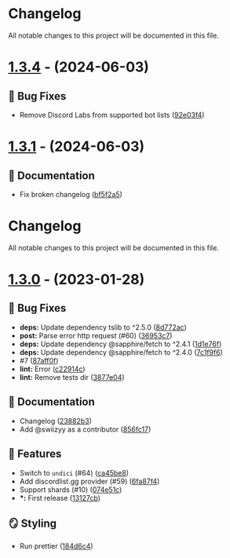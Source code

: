 # Changelog
All notable changes to this project will be documented in this file.

# [1.3.4](https://github.com/swiizyy/sapphire-plugin-botlist/compare/v1.3.3...v1.3.4) - (2024-06-03)

## 🐛 Bug Fixes

- Remove Discord Labs from supported bot lists ([92e03f4](https://github.com/swiizyy/sapphire-plugin-botlist/commit/92e03f4f4335a4451474be49a62ec9c2f54a6671))

# [1.3.1](https://github.com/swiizyy/sapphire-plugin-botlist/compare/v1.3.0...v1.3.1) - (2024-06-03)

## 📝 Documentation

- Fix broken changelog ([bf5f2a5](https://github.com/swiizyy/sapphire-plugin-botlist/commit/bf5f2a58d02d8c56fd19af866f1dfba678ba5b8d))

# Changelog

All notable changes to this project will be documented in this file.

# [1.3.0](https://github.com/swiizyy/sapphire-plugin-botlist/tree/v1.3.0) - (2023-01-28)

## 🐛 Bug Fixes

-   **deps:** Update dependency tslib to ^2.5.0 ([8d772ac](https://github.com/swiizyy/sapphire-plugin-botlist/commit/8d772ac2a9c22ef0e63f99802fd00538e75814e6))
-   **post:** Parse error http request (#60) ([36953c7](https://github.com/swiizyy/sapphire-plugin-botlist/commit/36953c7c93e4924c80a1a040b991bf46b9c0e21e))
-   **deps:** Update dependency @sapphire/fetch to ^2.4.1 ([1d1e76f](https://github.com/swiizyy/sapphire-plugin-botlist/commit/1d1e76fa9587526c0896961a1a2114fc2f59f0db))
-   **deps:** Update dependency @sapphire/fetch to ^2.4.0 ([7c1f9f6](https://github.com/swiizyy/sapphire-plugin-botlist/commit/7c1f9f610039f34b5c91c04e7597c69451c906ac))
-   #7 ([87aff0f](https://github.com/swiizyy/sapphire-plugin-botlist/commit/87aff0f0b932b492dc165e3e1c997bccbfe462b3))
-   **lint:** Error ([c22914c](https://github.com/swiizyy/sapphire-plugin-botlist/commit/c22914c82f3721831bcd9638252a56d24a51295b))
-   **lint:** Remove tests dir ([3877e04](https://github.com/swiizyy/sapphire-plugin-botlist/commit/3877e046273e194f0c4fc06461517c77df5576b0))

## 📝 Documentation

-   Changelog ([23882b3](https://github.com/swiizyy/sapphire-plugin-botlist/commit/23882b3f8dcfab76dc0046f4e663fd2de01d8fcf))
-   Add @swiizyy as a contributor ([856fc17](https://github.com/swiizyy/sapphire-plugin-botlist/commit/856fc17649421e122bc9fcc67f31781ae0bfa2c2))

## 🚀 Features

-   Switch to `undici` (#64) ([ca45be8](https://github.com/swiizyy/sapphire-plugin-botlist/commit/ca45be808ed04d131feefef0eeb12211cd41684e))
-   Add discordlist.gg provider (#59) ([6fa87f4](https://github.com/swiizyy/sapphire-plugin-botlist/commit/6fa87f4fc900ac6e1a45407a5145537f8b84c7a0))
-   Support shards (#10) ([074e51c](https://github.com/swiizyy/sapphire-plugin-botlist/commit/074e51ca6bd67137c1454b4daf16619f9431f6fe))
-   **\*:** First release ([13127cb](https://github.com/swiizyy/sapphire-plugin-botlist/commit/13127cbbff4d69a98189086b258841f4095c5962))

## 🪞 Styling

-   Run prettier ([184d6c4](https://github.com/swiizyy/sapphire-plugin-botlist/commit/184d6c4c60806ce5e1438eafd2c3ee5b41b3c855))
